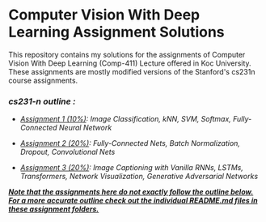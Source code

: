 # Computer Vision With Deep Learning Assignment Solutions

This repository contains my solutions for the assignments of Computer Vision With Deep Learning (Comp-411) Lecture offered in Koc University. These assignments are mostly modified versions of the Stanford's cs231n course assignments.

### <i> cs231-n outline <i>:
* <u> Assignment 1 (10%)</u>: Image Classification, kNN, SVM, Softmax, Fully-Connected Neural Network

* <u> Assignment 2 (20%)</u>: Fully-Connected Nets, Batch Normalization, Dropout, Convolutional Nets
* <u> Assignment 3 (20%)</u>: Image Captioning with Vanilla RNNs, LSTMs, Transformers, Network Visualization, Generative Adversarial Networks </u>

<u> <b> Note that the assignments here do not exactly follow the outline below. For a more accurate outline check out the individual README.md files in these assignment folders. </u> </b>
